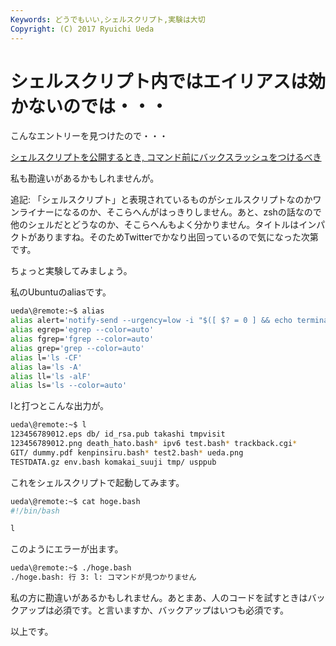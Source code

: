 ```yaml
---
Keywords: どうでもいい,シェルスクリプト,実験は大切
Copyright: (C) 2017 Ryuichi Ueda
---
```


# シェルスクリプト内ではエイリアスは効かないのでは・・・
こんなエントリーを見つけたので・・・

<a href="http://d.hatena.ne.jp/syohex/20140703/1404379630" target="_blank">シェルスクリプトを公開するとき, コマンド前にバックスラッシュをつけるべき</a>

私も勘違いがあるかもしれませんが。

<!--more-->

追記: 「シェルスクリプト」と表現されているものがシェルスクリプトなのかワンライナーになるのか、そこらへんがはっきりしません。あと、zshの話なので他のシェルだとどうなのか、そこらへんもよく分かりません。タイトルはインパクトがありますね。そのためTwitterでかなり出回っているので気になった次第です。

ちょっと実験してみましょう。

私のUbuntuのaliasです。

```bash
ueda\@remote:~$ alias
alias alert='notify-send --urgency=low -i "$([ $? = 0 ] && echo terminal || echo error)" "$(history|tail -n1|sed -e '\\''s/^\\s*[0-9]\\+\\s*//;s/[;&|]\\s*alert$//'\\'')"'
alias egrep='egrep --color=auto'
alias fgrep='fgrep --color=auto'
alias grep='grep --color=auto'
alias l='ls -CF'
alias la='ls -A'
alias ll='ls -alF'
alias ls='ls --color=auto'
```

lと打つとこんな出力が。

```bash
ueda\@remote:~$ l
123456789012.eps db/ id_rsa.pub takashi tmpvisit
123456789012.png death_hato.bash* ipv6 test.bash* trackback.cgi*
GIT/ dummy.pdf kenpinsiru.bash* test2.bash* ueda.png
TESTDATA.gz env.bash komakai_suuji tmp/ usppub
```

これをシェルスクリプトで起動してみます。

```bash
ueda\@remote:~$ cat hoge.bash 
#!/bin/bash 

l
```

このようにエラーが出ます。
```bash
ueda\@remote:~$ ./hoge.bash 
./hoge.bash: 行 3: l: コマンドが見つかりません
```


私の方に勘違いがあるかもしれません。あとまあ、人のコードを試すときはバックアップは必須です。と言いますか、バックアップはいつも必須です。


以上です。
